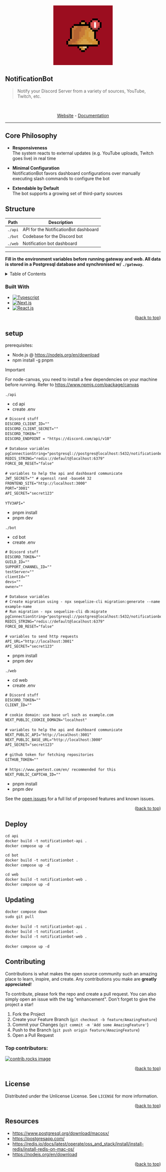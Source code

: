 <a id="readme-top"></a>

<br/>
<br/>

  <p align="center">
    <img src="images/notificationbot.png" alt="Logo" width="192">
    </p>

## NotificationBot
> Notify your Discord Server from a variety of sources, YouTube, Twitch, etc.

<br/>
<p align="center">
<a href="https://notificationbot.xyz/">Website</a> -
<a href="https://docs.notificationbot.xyz">Documentation</a>
</p>

---

## Core Philosophy
- **Responsiveness**  
  The system reacts to external updates (e.g. YouTube uploads, Twitch goes live) in real time

- **Minimal Configuration**  
  NotificationBot favors dashboard configurations over manually executing slash commands to configure the bot

- **Extendable by Default**  
  The bot supports a growing set of third-party sources

## Structure
| Path                    | Description        |
| ----------------------- | ------------------ |
| `./api`             | API for the NotificationBot dashboard |
| `./bot`                 | Codebase for the Discord bot |
| `./web`                 | Notification bot dashboard |

---

**Fill in the environment variables before running gateway and web. All data is stored in a Postgresql database and synchronised w/ `./gateway`.**

<details>
  <summary>Table of Contents</summary>
  <ol>
    <li>
      <a href="#NotificationBot">About The Project</a>
      <ul>
        <li><a href="#built-with">Built With</a></li>
      </ul>
    </li>
    <li>
      <a href="#setup">Setup</a>
      <a href="#deploy">Deploy</a>
      <a href="#updating">Updating</a>
    </li>
    <li><a href="#contributing">Contributing</a></li>
    <li><a href="#license">License</a></li>
  </ol>
</details>

### Built With

* [![Typescript][Typescript]][Typescript-url]
* [![Next.js][Next.js]][Next-url]
* [![React.js][React.js]][React-url]

<p align="right">(<a href="#readme-top">back to top</a>)</p>

## setup
prerequisites: 
- Node.js @ https://nodejs.org/en/download
- npm install -g pnpm
> [!IMPORTANT]  
> For node-canvas, you need to install a few dependencies on your machine before running. Refer to https://www.npmjs.com/package/canvas

`./api`
- cd api
- create .env
```env
# Discord stuff
DISCORD_CLIENT_ID=""
DISCORD_CLIENT_SECRET=""
DISCORD_TOKEN=""
DISCORD_ENDPOINT = "https://discord.com/api/v10"

# Database variables
pgConnectionString="postgresql://postgres@localhost:5432/notificationbot"
REDIS_STRING="redis://default@localhost:6379"
FORCE_DB_RESET="false"

# variables to help the api and dashboard communicate
JWT_SECRET="" # openssl rand -base64 32
FRONTEND_SITE="http://localhost:3000"
PORT="3001"
API_SECRET="secret123"

YTV3API="
```
- pnpm install
- pnpm dev

`./bot`
- cd bot
- create .env
```env
# Discord stuff
DISCORD_TOKEN=""
GUILD_ID="" 
SUPPORT_CHANNEL_ID=""
testServer=""
clientId=""
devs=""
owner=""

# Database variables
# Create migration using - npx sequelize-cli migration:generate --name example-name
# Run migration - npx sequelize-cli db:migrate
pgConnectionString="postgresql://postgres@localhost:5432/notificationbot"
REDIS_STRING="redis://default@localhost:6379"
FORCE_DB_RESET="false"

# variables to send http requests
API_URL="http://localhost:3001"
API_SECRET="secret123"
```
- pnpm install
- pnpm dev

`./web`
- cd web
- create .env
```env
# Discord stuff
DISCORD_TOKEN=""
CLIENT_ID=""

# cookie domain: use base url such as example.com
NEXT_PUBLIC_COOKIE_DOMAIN="localhost"

# variables to help the api and dashboard communicate
NEXT_PUBLIC_API="http://localhost:3001"
NEXT_PUBLIC_BASE_URL="http://localhost:3000"
API_SECRET="secret123"

# github token for fetching repositories
GITHUB_TOKEN=""

# https://www.geetest.com/en/ recommended for this
NEXT_PUBLIC_CAPTCHA_ID=""
```
- pnpm install
- pnpm dev

See the [open issues](https://github.com/GlitchDetected/notificationbot/issues) for a full list of proposed features and known issues.

<p align="right">(<a href="#readme-top">back to top</a>)</p>

## Deploy
```
cd api
docker build -t notificationbot-api .
docker compose up -d
```
```
cd bot
docker build -t notificationbot .
docker compose up -d
```
```
cd web
docker build -t notificationbot-web .
docker compose up -d
```

## Updating
```
docker compose down
sudo git pull

docker build -t notificationbot-api .
docker build -t notificationbot .
docker build -t notificationbot-web .

docker compose up -d
```

## Contributing

Contributions is what makes the open source community such an amazing place to learn, inspire, and create. Any contributions you make are **greatly appreciated**!

To contribute, please fork the repo and create a pull request. You can also simply open an issue with the tag "enhancement".
Don't forget to give the project a star!

1. Fork the Project
2. Create your Feature Branch (`git checkout -b feature/AmazingFeature`)
3. Commit your Changes (`git commit -m 'Add some AmazingFeature'`)
4. Push to the Branch (`git push origin feature/AmazingFeature`)
5. Open a Pull Request

### Top contributors:

<a href="https://github.com/GlitchDetected/notificationbot/graphs/contributors">
  <img src="https://contrib.rocks/image?repo=GlitchDetected/notificationbot" alt="contrib.rocks image" />
</a>

<p align="right">(<a href="#readme-top">back to top</a>)</p>

<!-- LICENSE -->
## License

Distributed under the Unlicense License. See `LICENSE` for more information.

<p align="right">(<a href="#readme-top">back to top</a>)</p>

## Resources
- https://www.postgresql.org/download/macosx/
- https://postgresapp.com/
- https://redis.io/docs/latest/operate/oss_and_stack/install/install-redis/install-redis-on-mac-os/
- https://nodejs.org/en/download

<p align="right">(<a href="#readme-top">back to top</a>)</p>

[contributors-shield]: https://img.shields.io/github/contributors/GlitchDetected/notificationbot.svg?style=for-the-badge
[contributors-url]: https://github.com/GlitchDetected/notificationbot/graphs/contributors
[forks-shield]: https://img.shields.io/github/forks/GlitchDetected/notificationbot.svg?style=for-the-badge
[forks-url]: https://github.com/GlitchDetected/notificationbot/network/members
[stars-shield]: https://img.shields.io/github/stars/GlitchDetected/notificationbot.svg?style=for-the-badge
[stars-url]: https://github.com/GlitchDetected/notificationbot/stargazers
[issues-shield]: https://img.shields.io/github/issues/GlitchDetected/notificationbot.svg?style=for-the-badge
[issues-url]: https://github.com/GlitchDetected/notificationbot/issues
[license-shield]: https://img.shields.io/github/license/GlitchDetected/notificationbot.svg?style=for-the-badge
[license-url]: https://github.com/GlitchDetected/notificationbot/blob/master/LICENSE.txt
[product-screenshot]: images/screenshot.png
[Next.js]: https://img.shields.io/badge/next.js-000000?style=for-the-badge&logo=nextdotjs&logoColor=white
[Next-url]: https://nextjs.org/
[React.js]: https://img.shields.io/badge/React-20232A?style=for-the-badge&logo=react&logoColor=61DAFB
[React-url]: https://reactjs.org/
[Typescript]: https://img.shields.io/badge/Typescript-20232A?style=for-the-badge&logo=typescript&logoColor=61DAFB
[Typescript-url]: https://www.typescriptlang.org/